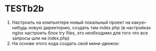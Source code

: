 # TESTb2b
1. Настроить на компьютере новый локальный проект на какую-нибудь новую директорию, 
создать там index.php (в настройках nginx настроить блок try files, это необходимо для того что все запросы шли на index.php)
2. На основе этого кода создать свой мини-движок:
<?php
$uri = $_SERVER['REQUEST_URI'];
$parts = explode('/', $uri);
switch ($parts[1]) {
    case 'news':
        echo 'Новости';
            $newsId = $parts[2];
            if($newsId) {
                echo 'Показываем новость ' . $newsId;
            }
        break;
    default;
        echo 'Главная страница';
        break;
    case 'about':
        echo 'О нас';
        break;
}
 
Вместо echo для вывода контента использовать include,
чтобы подключить какой-то файл шаблона (если отображение хранится отдельно, то это view)
3. Сделать так, чтобы в шаблоне выводилась переменная, 
например, если путь до страницы: /news/1 ,то в шаблоне вывести
Новость #1, где 1 - будет меняться в-зависимости от того, что писать после /news/
 Также можно внутри case: break; добавить include-ы с отдельными файлами, куда заложить логику, например эту:
 
            $newsId = $parts[2];
            if($newsId) {
                include 'templates/news.php'
            }
 Таким образом получится - роутер, контроллер, вид
4. Структура примерно такая:
templates/ - тут шаблоны
controllers/ - тут логика и подключение шаблона
index.php - тут роутер

5. Создай шапку и подвал в самописе, создав header.ru и footer.php и подключи их через require_once к каждому из шаблону страниц
У нас есть пока три страницы:
- Главная
- О нас
- Новости
-- Новость 1
-- Новость 2
-- Новость 3
- Страница 404
Убедись что для каждой страницы существует контроллер и вьюха и включи в них шапку и подвал, и меняй в-зависимости от страницы:
- title
- keywords
- текст страницы
- Подключи bootstrap, сделай верхнее меню и поле для поиска по сайту
 
5. Подключить bootstrap и в каком-то предвартельно виде отверстать контент
6. Назначить в контроллере переменную, обозначающую текущий раздел, пусть это будет $tab
7. Проверять значение этой переменной в header и подсвечивай текущий "активный" раздел
  
 -----
  
8. Подключение БД:
  
 Зайти в консоль mysql (sudo mysql -u root -p)
 Создать новую БД petproject (create database..)
 Сделать для нее нового пользователя (create user...)
 Дать необходимые привелегии пользователю (grant all privileges...) и подтерди их (flush privileges)
 Перейти в созданную базу (use petproject;)
 И создать таблицу news, состоящую из:
  
 id - первичный ключ
 header - заголовок (varchar(255))
 date - дата публикации новости (date)
 text  - текст самой новости (text)

9. - Добавь тестовые записи в таблицу news (можешь через gui, но советую запросами через консоль чтобы руки привыкли)
- В файле index.php создай подключение к базе данных с помощью https://www.php.net/manual/ru/function.mysqli-connect.php
- В контроллере news.php сделай запрос к базе данных, выбирающих все новости, вот тут есть примерчик - https://www.php.net/manual/ru/mysqli-result.fetch-assoc.php
- В шаблоне циклом выведи новости